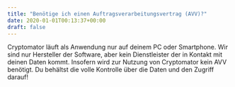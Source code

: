 ```yaml
---
title: "Benötige ich einen Auftragsverarbeitungsvertrag (AVV)?"
date: 2020-01-01T00:13:37+00:00
draft: false
---
```


Cryptomator läuft als Anwendung nur auf deinem PC oder Smartphone. Wir sind nur Hersteller der Software, aber kein Dienstleister der in Kontakt mit deinen Daten kommt. Insofern wird zur Nutzung von Cryptomator kein AVV benötigt. Du behältst die volle Kontrolle über die Daten und den Zugriff darauf!